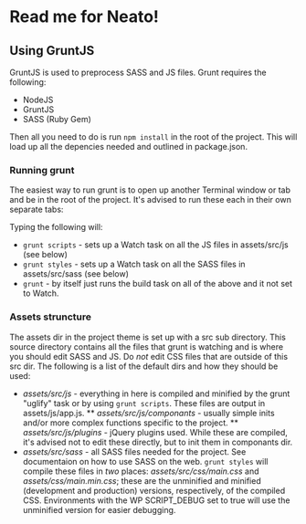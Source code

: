 # Read me for Neato!

## Using GruntJS

GruntJS is used to preprocess SASS and JS files. Grunt requires the following:

* NodeJS
* GruntJS
* SASS (Ruby Gem)

Then all you need to do is run `npm install` in the root of the project. This will load up all the depencies needed and outlined in package.json.

### Running grunt

The easiest way to run grunt is to open up another Terminal window or tab and be in the root of the project. It's advised to run these each in their own separate tabs:

Typing the following will:

* `grunt scripts` - sets up a Watch task on all the JS files in assets/src/js (see below)
* `grunt styles` - sets up a Watch task on all the SASS files in assets/src/sass (see below)
* `grunt` - by itself just runs the build task on all of the above and it not set to Watch.

### Assets struncture

The assets dir in the project theme is set up with a src sub directory. This source directory contains all the files that grunt is watching and is where you should edit SASS and JS. Do _not_ edit CSS files that are outside of this src dir. The following is a list of the default dirs and how they should be used:

* _assets/src/js_ - everything in here is compiled and minified by the grunt "uglify" task or by using `grunt scripts`. These files are output in assets/js/app.js.
** _assets/src/js/componants_ - usually simple inits and/or more complex functions specific to the project.
**  _assets/src/js/plugins_  - jQuery plugins used. While these are compiled, it's advised not to edit these directly, but to init them in componants dir.
*  _assets/src/sass_  - all SASS files needed for the project. See documentaion on how to use SASS on the web. `grunt styles` will compile these files in _two_ places: _assets/src/css/main.css_ and _assets/css/main.min.css_; these are the unminified and minified (development and production) versions, respectively, of the compiled CSS. Environments with the WP SCRIPT_DEBUG set to true will use the unminified version for easier debugging.